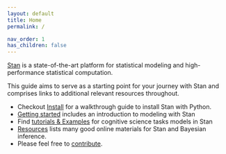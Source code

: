```yaml
---
layout: default
title: Home
permalink: /

nav_order: 1
has_children: false
---
```


[Stan](https://mc-stan.org/) is a state-of-the-art platform for statistical modeling and high-performance statistical computation.

This guide aims to serve as a starting point for your journey with Stan and comprises links to additional relevant resources throughout.

- Checkout [Install](/nivstan/docs/install) for a walkthrough guide to install Stan with Python.
- [Getting started](/nivstan/docs/getting_started/) includes an introduction to modeling with Stan
- Find [tutorials & Examples](/nivstan/docs/tutorials) for cognitive science tasks models in Stan
- [Resources](/nivstan/docs/resources) lists many good online materials for Stan and Bayesian inference.  
- Please feel free to [contribute](/nivstan/docs/contribute).
